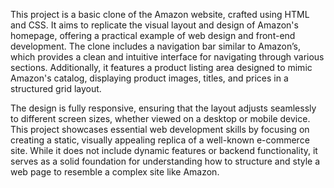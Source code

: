 This project is a basic clone of the Amazon website, crafted using HTML and CSS. It aims to replicate the visual layout and design of Amazon's homepage, offering a practical example of web design and front-end development. The clone includes a navigation bar similar to Amazon’s, which provides a clean and intuitive interface for navigating through various sections. Additionally, it features a product listing area designed to mimic Amazon's catalog, displaying product images, titles, and prices in a structured grid layout.

The design is fully responsive, ensuring that the layout adjusts seamlessly to different screen sizes, whether viewed on a desktop or mobile device. This project showcases essential web development skills by focusing on creating a static, visually appealing replica of a well-known e-commerce site. While it does not include dynamic features or backend functionality, it serves as a solid foundation for understanding how to structure and style a web page to resemble a complex site like Amazon.
